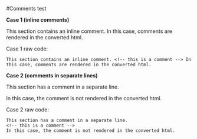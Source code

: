 #Comments test

**Case 1 (inline comments)**

This section contains an inline comment. <!-- this is a comment --> In this case, comments are rendered in the converted html.

Case 1 raw code:
````
This section contains an inline comment. <!-- this is a comment --> In this case, comments are rendered in the converted html.
````

**Case 2 (comments in separate lines)**

This section has a comment in a separate line.
<!-- this is a comment -->
In this case, the comment is not rendered in the converted html.

Case 2 raw code:
````
This section has a comment in a separate line.
<!-- this is a comment -->
In this case, the comment is not rendered in the converted html.
````
